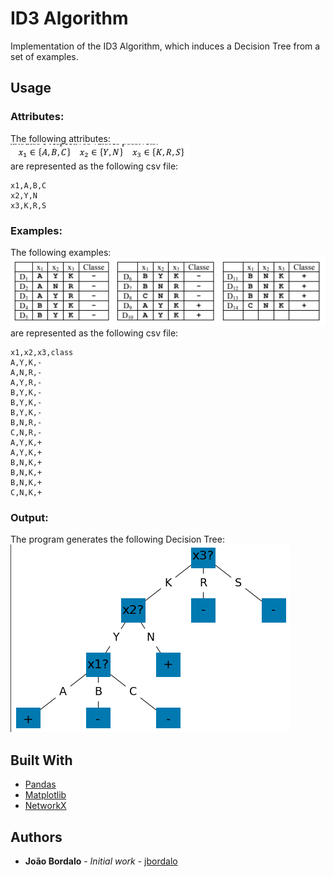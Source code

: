 # ID3 Algorithm
Implementation of the ID3 Algorithm, which induces a Decision Tree from a set of examples.

## Usage
### Attributes:</br>
The following attributes:</br>
![alt text](figures/attributes.png "Attributes")</br>
are represented as the following csv file:</br>
```
x1,A,B,C
x2,Y,N
x3,K,R,S
```
### Examples:
The following examples:</br>
![alt text](figures/examples.png "Examples")</br>
are represented as the following csv file:</br>
```
x1,x2,x3,class
A,Y,K,-
A,N,R,-
A,Y,R,-
B,Y,K,-
B,Y,K,-
B,Y,K,-
B,N,R,-
C,N,R,-
A,Y,K,+
A,Y,K,+
B,N,K,+
B,N,K,+
B,N,K,+
C,N,K,+
```
### Output:
The program generates the following Decision Tree:</br>
![alt text](figures/output.png "Output")</br>

## Built With
* [Pandas](https://pandas.pydata.org/)
* [Matplotlib](https://matplotlib.org/)
* [NetworkX](https://networkx.org/)

## Authors

* **João Bordalo** - *Initial work* - [jbordalo](https://github.com/jbordalo)


